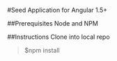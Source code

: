 #Seed Application for Angular 1.5+ 

##Prerequisites
Node and NPM

##Instructions
Clone into local repo

> $npm install